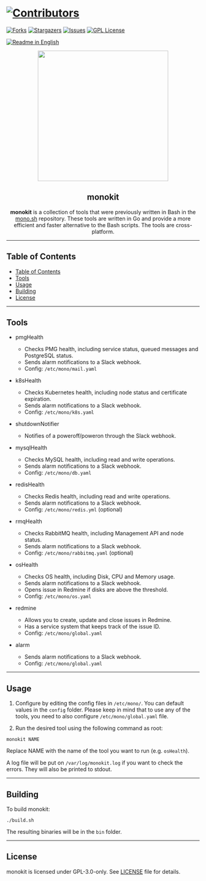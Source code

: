 # [![Contributors][contributors-shield]][contributors-url]
[![Forks][forks-shield]][forks-url]
[![Stargazers][stars-shield]][stars-url]
[![Issues][issues-shield]][issues-url]
[![GPL License][license-shield]][license-url]

[![Readme in English](https://img.shields.io/badge/Readme-English-blue)](README.md)

<div align="center"> 
<a href="https://mono.net.tr/">
  <img src="https://monobilisim.com.tr/images/mono-bilisim.svg" width="340"/>
</a>

<h2 align="center">monokit</h2>
<b>monokit</b> is a collection of tools that were previously written in Bash in the <a href="https://github.com/monobilisim/mono.sh">mono.sh</a> repository. These tools are written in Go and provide a more efficient and faster alternative to the Bash scripts. The tools are cross-platform.
</div>

---

## Table of Contents

- [Table of Contents](#table-of-contents)
- [Tools](#tools)
- [Usage](#usage)
- [Building](#building)
- [License](#license)

---

## Tools

- pmgHealth
    - Checks PMG health, including service status, queued messages and PostgreSQL status.
    - Sends alarm notifications to a Slack webhook.
    - Config: `/etc/mono/mail.yaml`

- k8sHealth
    - Checks Kubernetes health, including node status and certificate expiration.
    - Sends alarm notifications to a Slack webhook.
    - Config: `/etc/mono/k8s.yaml`

- shutdownNotifier
  - Notifies of a poweroff/poweron through the Slack webhook.

- mysqlHealth
  - Checks MySQL health, including read and write operations.
  - Sends alarm notifications to a Slack webhook.
  - Config: `/etc/mono/db.yaml`

- redisHealth
  - Checks Redis health, including read and write operations.
  - Sends alarm notifications to a Slack webhook.
  - Config: `/etc/mono/redis.yml` (optional)

- rmqHealth
  - Checks RabbitMQ health, including Management API and node status.
  - Sends alarm notifications to a Slack webhook.
  - Config: `/etc/mono/rabbitmq.yaml` (optional)

- osHealth
  - Checks OS health, including Disk, CPU and Memory usage.
  - Sends alarm notifications to a Slack webhook.
  - Opens issue in Redmine if disks are above the threshold.
  - Config: `/etc/mono/os.yaml`

- redmine
  - Allows you to create, update and close issues in Redmine.
  - Has a service system that keeps track of the issue ID.
  - Config: `/etc/mono/global.yaml`

- alarm
  - Sends alarm notifications to a Slack webhook.
  - Config: `/etc/mono/global.yaml`
---

## Usage

1. Configure by editing the config files in `/etc/mono/`. You can default values in the `config` folder. Please keep in mind that to use any of the tools, you need to also configure `/etc/mono/global.yaml` file.

2. Run the desired tool using the following command as root:

```
monokit NAME
```

Replace NAME with the name of the tool you want to run (e.g. `osHealth`).

A log file will be put on `/var/log/monokit.log` if you want to check the errors. They will also be printed to stdout.

---


## Building

To build monokit:

```
./build.sh
```

The resulting binaries will be in the `bin` folder.

---

## License

monokit is licensed under GPL-3.0-only. See [LICENSE](LICENSE) file for details.

[contributors-shield]: https://img.shields.io/github/contributors/monobilisim/monokit.svg?style=for-the-badge
[contributors-url]: https://github.com/monobilisim/monokit/graphs/contributors
[forks-shield]: https://img.shields.io/github/forks/monobilisim/monokit.svg?style=for-the-badge
[forks-url]: https://github.com/monobilisim/monokit/network/members
[stars-shield]: https://img.shields.io/github/stars/monobilisim/monokit.svg?style=for-the-badge
[stars-url]: https://github.com/monobilisim/monokit/stargazers
[issues-shield]: https://img.shields.io/github/issues/monobilisim/monokit.svg?style=for-the-badge
[issues-url]: https://github.com/monobilisim/monokit/issues
[license-shield]: https://img.shields.io/github/license/monobilisim/monokit.svg?style=for-the-badge
[license-url]: https://github.com/monobilisim/monokit/blob/master/LICENSE
